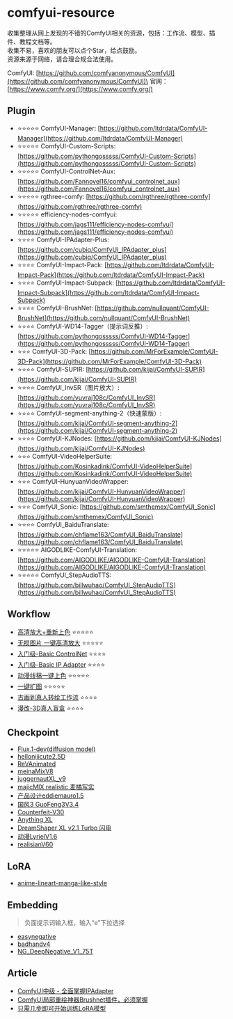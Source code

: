 # comfyui-resource

收集整理从网上发现的不错的ComfyUI相关的资源，包括：工作流、模型、插件、教程文档等。\
收集不易，喜欢的朋友可以点个Star，给点鼓励。\
资源来源于网络，请合理合规合法使用。

ComfyUI: [https://github.com/comfyanonymous/ComfyUI](https://github.com/comfyanonymous/ComfyUI)\
官网：[https://www.comfy.org/](https://www.comfy.org/)

## Plugin
* ⭐⭐⭐⭐⭐ ComfyUI-Manager: [https://github.com/ltdrdata/ComfyUI-Manager](https://github.com/ltdrdata/ComfyUI-Manager)
* ⭐⭐⭐⭐⭐ ComfyUI-Custom-Scripts: [https://github.com/pythongosssss/ComfyUI-Custom-Scripts](https://github.com/pythongosssss/ComfyUI-Custom-Scripts)
* ⭐⭐⭐⭐⭐ ComfyUI-ControlNet-Aux: [https://github.com/Fannovel16/comfyui_controlnet_aux](https://github.com/Fannovel16/comfyui_controlnet_aux)
* ⭐⭐⭐⭐⭐ rgthree-comfy: [https://github.com/rgthree/rgthree-comfy](https://github.com/rgthree/rgthree-comfy)
* ⭐⭐⭐⭐⭐ efficiency-nodes-comfyui: [https://github.com/jags111/efficiency-nodes-comfyui](https://github.com/jags111/efficiency-nodes-comfyui)
* ⭐⭐⭐⭐ ComfyUI-IPAdapter-Plus: [https://github.com/cubiq/ComfyUI_IPAdapter_plus](https://github.com/cubiq/ComfyUI_IPAdapter_plus)
* ⭐⭐⭐⭐ ComfyUI-Impact-Pack: [https://github.com/ltdrdata/ComfyUI-Impact-Pack](https://github.com/ltdrdata/ComfyUI-Impact-Pack)
* ⭐⭐⭐⭐ ComfyUI-Impact-Subpack: [https://github.com/ltdrdata/ComfyUI-Impact-Subpack](https://github.com/ltdrdata/ComfyUI-Impact-Subpack)
* ⭐⭐⭐⭐ ComfyUI-BrushNet: [https://github.com/nullquant/ComfyUI-BrushNet](https://github.com/nullquant/ComfyUI-BrushNet)
* ⭐⭐⭐⭐ ComfyUI-WD14-Tagger（提示词反推）: [https://github.com/pythongosssss/ComfyUI-WD14-Tagger](https://github.com/pythongosssss/ComfyUI-WD14-Tagger)
* ⭐⭐⭐ ComfyUI-3D-Pack: [https://github.com/MrForExample/ComfyUI-3D-Pack](https://github.com/MrForExample/ComfyUI-3D-Pack)
* ⭐⭐⭐⭐ ComfyUI-SUPIR: [https://github.com/kijai/ComfyUI-SUPIR](https://github.com/kijai/ComfyUI-SUPIR)
* ⭐⭐⭐⭐ ComfyUI_InvSR（图片放大）: [https://github.com/yuvraj108c/ComfyUI_InvSR](https://github.com/yuvraj108c/ComfyUI_InvSR)
* ⭐⭐⭐⭐ ComfyUI-segment-anything-2（快速蒙版）: [https://github.com/kijai/ComfyUI-segment-anything-2](https://github.com/kijai/ComfyUI-segment-anything-2)
* ⭐⭐⭐⭐ ComfyUI-KJNodes: [https://github.com/kijai/ComfyUI-KJNodes](https://github.com/kijai/ComfyUI-KJNodes)
* ⭐⭐⭐ ComfyUI-VideoHelperSuite: [https://github.com/Kosinkadink/ComfyUI-VideoHelperSuite](https://github.com/Kosinkadink/ComfyUI-VideoHelperSuite)
* ⭐⭐⭐ ComfyUI-HunyuanVideoWrapper: [https://github.com/kijai/ComfyUI-HunyuanVideoWrapper](https://github.com/kijai/ComfyUI-HunyuanVideoWrapper)
* ⭐⭐⭐ ComfyUI_Sonic: [https://github.com/smthemex/ComfyUI_Sonic](https://github.com/smthemex/ComfyUI_Sonic)
* ⭐⭐⭐⭐ ComfyUI_BaiduTranslate: [https://github.com/chflame163/ComfyUI_BaiduTranslate](https://github.com/chflame163/ComfyUI_BaiduTranslate)
* ⭐⭐⭐⭐⭐ AIGODLIKE-ComfyUI-Translation: [https://github.com/AIGODLIKE/AIGODLIKE-ComfyUI-Translation](https://github.com/AIGODLIKE/AIGODLIKE-ComfyUI-Translation)
* ⭐⭐⭐⭐⭐ ComfyUI_StepAudioTTS: [https://github.com/billwuhao/ComfyUI_StepAudioTTS](https://github.com/billwuhao/ComfyUI_StepAudioTTS)

## Workflow
* [高清放大+重新上色](https://github.com/mailzwj/comfyui-resource/blob/main/workflow/%E9%AB%98%E6%B8%85%E6%94%BE%E5%A4%A7%2B%E9%87%8D%E6%96%B0%E4%B8%8A%E8%89%B2.json) ⭐⭐⭐⭐⭐
* [无损图片 一键高清放大](https://github.com/mailzwj/comfyui-resource/blob/main/workflow/%E6%97%A0%E6%8D%9F%E5%9B%BE%E7%89%87%20%E4%B8%80%E9%94%AE%E9%AB%98%E6%B8%85%E6%94%BE%E5%A4%A7%20.json) ⭐⭐⭐⭐⭐
* [入门级-Basic ControlNet](https://github.com/mailzwj/comfyui-resource/blob/main/workflow/Basic%20ControlNet-workflow.json) ⭐⭐⭐⭐
* [入门级-Basic IP Adapter](https://github.com/mailzwj/comfyui-resource/blob/main/workflow/Basic%20IP%20Adapter-workflow.json) ⭐⭐⭐⭐
* [动漫线稿一键上色](https://github.com/mailzwj/comfyui-resource/blob/main/workflow/%E5%8A%A8%E6%BC%AB%E7%BA%BF%E7%A8%BF%E4%B8%80%E9%94%AE%E4%B8%8A%E8%89%B2.json) ⭐⭐⭐⭐⭐
* [一键扩图](https://github.com/mailzwj/comfyui-resource/blob/main/workflow/%E4%B8%80%E9%94%AE%E6%89%A9%E5%9B%BE%20_%20%E5%B9%B3%E6%9B%BFPS%20AI.json) ⭐⭐⭐⭐⭐
* [古画到真人转绘工作流](https://github.com/mailzwj/comfyui-resource/blob/main/workflow/%E5%8F%A4%E7%94%BB%E5%88%B0%E7%9C%9F%E4%BA%BA%E8%BD%AC%E7%BB%98%E5%B7%A5%E4%BD%9C%E6%B5%81.json) ⭐⭐⭐⭐
* [漫改-3D真人盲盒](https://github.com/mailzwj/comfyui-resource/blob/main/workflow/3D%E7%9C%9F%E4%BA%BA%E7%9B%B2%E7%9B%92IP%E5%BD%A2%E8%B1%A1%E4%BA%BA%E5%81%B6%E5%B7%A5%E4%BD%9C%E6%B5%81.json) ⭐⭐⭐⭐

## Checkpoint
* [Flux.1-dev\(diffusion model\)](https://hf-mirror.com/black-forest-labs/FLUX.1-dev)
* [hellonijicute2.5D](https://www.liblib.art/modelinfo/018f2fd5718d45a38546b5e518483856?from=search&versionUuid=390e7df48aed45d4bc3f0bcbc89fa44c)
* [ReVAnimated](https://www.liblib.art/modelinfo/018f2fd5718d45a38546b5e518483856?from=search&versionUuid=390e7df48aed45d4bc3f0bcbc89fa44c)
* [meinaMixV8](https://www.liblib.art/modelinfo/b17d1166d856dd0312d630386283b548?from=search&versionUuid=09401ad7e9d0c44ceefe4f62ce9c8252)
* [juggernautXL_v9](https://www.liblib.art/modelinfo/46f237eda12144fd958eefdfda223501?from=search&versionUuid=84d2b9cc66bf4953bd9f9c4c152eb6cb)
* [majicMIX realistic 麦橘写实](https://www.liblib.art/modelinfo/bced6d7ec1460ac7b923fc5bc95c4540?from=search&versionUuid=d303ad58c0fc4c989b60351d5eac68e6)
* [产品设计eddiemauro1.5](https://www.liblib.art/modelinfo/34c091f87384963d0869403fdb0fdab7?from=search&versionUuid=798a86765a39ea93728fbfa6cd870817)
* [国风3 GuoFeng3V3.4](https://www.liblib.art/modelinfo/d920d0d81d388f3feff3933e588cc0d3?from=search&versionUuid=c79fe58acfb84b088e8e999041a2903e)
* [Counterfeit-V30](https://www.liblib.art/modelinfo/36b74574a3d3185a1caf28ab84d2c80b?from=search&versionUuid=f09cc14e60c5607966b1dd6ad3f0a6db)
* [Anything XL](https://www.liblib.art/modelinfo/1f6480170e93468dad8cf52696bd5538?from=search&versionUuid=d9fe17aeaf61438eb2abc96b5fdc60ba)
* [DreamShaper XL v2.1 Turbo 闪电](https://www.liblib.art/modelinfo/1f74485deaf842d094054d5c75348879?from=search&versionUuid=92802afed001405a8aa23d1397fe70c2)
* [动漫LyrielV1.6](https://www.liblib.art/modelinfo/0fc4843480e4e4b06d87faea6ffa851e?from=search&versionUuid=f8d42c5a771bae5b6ccd5d1ccb60ee22)
* [realisianV60](https://civitai.com/models/47130/realisian)

## LoRA
* [anime-lineart-manga-like-style](https://civitai.com/models/16014/anime-lineart-manga-like-style)

## Embedding
> 负面提示词输入框，输入“e”下拉选择
* [easynegative](https://civitai.com/models/7808/easynegative)
* [badhandv4](https://civitai.com/models/16993/badhandv4-animeillustdiffusion)
* [NG_DeepNegative_V1_75T](https://hf-mirror.com/lenML/DeepNegative/tree/main)

## Article
* [ComfyUI中级 - 全面掌握IPAdapter](https://zhuanlan.zhihu.com/p/2326715373)
* [ComfyUI局部重绘神器Brushnet插件，必须掌握](https://blog.csdn.net/A2421417624/article/details/145728684)
* [只需几步即可开始训练LoRA模型](https://zhuanlan.zhihu.com/p/16897253736)
